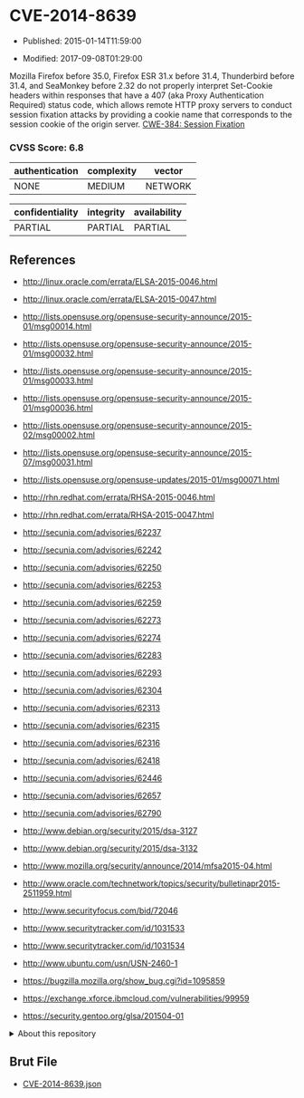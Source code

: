 # CVE-2014-8639

- Published: 2015-01-14T11:59:00

- Modified: 2017-09-08T01:29:00

Mozilla Firefox before 35.0, Firefox ESR 31.x before 31.4, Thunderbird before 31.4, and SeaMonkey before 2.32 do not properly interpret Set-Cookie headers within responses that have a 407 (aka Proxy Authentication Required) status code, which allows remote HTTP proxy servers to conduct session fixation attacks by providing a cookie name that corresponds to the session cookie of the origin server. <a href="http://cwe.mitre.org/data/definitions/384.html" target="_blank">CWE-384: Session Fixation</a>

### CVSS Score: **6.8**

| authentication | complexity | vector |
| --- | --- | --- |
| NONE | MEDIUM | NETWORK |

| confidentiality | integrity | availability |
| --- | --- | --- |
| PARTIAL | PARTIAL | PARTIAL |

## References

* http://linux.oracle.com/errata/ELSA-2015-0046.html

* http://linux.oracle.com/errata/ELSA-2015-0047.html

* http://lists.opensuse.org/opensuse-security-announce/2015-01/msg00014.html

* http://lists.opensuse.org/opensuse-security-announce/2015-01/msg00032.html

* http://lists.opensuse.org/opensuse-security-announce/2015-01/msg00033.html

* http://lists.opensuse.org/opensuse-security-announce/2015-01/msg00036.html

* http://lists.opensuse.org/opensuse-security-announce/2015-02/msg00002.html

* http://lists.opensuse.org/opensuse-security-announce/2015-07/msg00031.html

* http://lists.opensuse.org/opensuse-updates/2015-01/msg00071.html

* http://rhn.redhat.com/errata/RHSA-2015-0046.html

* http://rhn.redhat.com/errata/RHSA-2015-0047.html

* http://secunia.com/advisories/62237

* http://secunia.com/advisories/62242

* http://secunia.com/advisories/62250

* http://secunia.com/advisories/62253

* http://secunia.com/advisories/62259

* http://secunia.com/advisories/62273

* http://secunia.com/advisories/62274

* http://secunia.com/advisories/62283

* http://secunia.com/advisories/62293

* http://secunia.com/advisories/62304

* http://secunia.com/advisories/62313

* http://secunia.com/advisories/62315

* http://secunia.com/advisories/62316

* http://secunia.com/advisories/62418

* http://secunia.com/advisories/62446

* http://secunia.com/advisories/62657

* http://secunia.com/advisories/62790

* http://www.debian.org/security/2015/dsa-3127

* http://www.debian.org/security/2015/dsa-3132

* http://www.mozilla.org/security/announce/2014/mfsa2015-04.html

* http://www.oracle.com/technetwork/topics/security/bulletinapr2015-2511959.html

* http://www.securityfocus.com/bid/72046

* http://www.securitytracker.com/id/1031533

* http://www.securitytracker.com/id/1031534

* http://www.ubuntu.com/usn/USN-2460-1

* https://bugzilla.mozilla.org/show_bug.cgi?id=1095859

* https://exchange.xforce.ibmcloud.com/vulnerabilities/99959

* https://security.gentoo.org/glsa/201504-01

<details>
<summary>About this repository</summary> 

  This repository is part of the project [Live Hack CVE](https://github.com/Live-Hack-CVE). Main website can be found [www.live-hack.org](https://www.live-hack.org) 
  
  Made by [Sn0wAlice](https://github.com/Sn0wAlice) for the people that care about security and need to have a feed of the latest CVEs. Hope you enjoy it, don't forget to star the repo and follow me on [Twitter](https://twitter.com/Sn0wAlice) and [Github](https://github.com/Sn0wAlice). And that is my [personnal website](https://www.alice-snow.me/)

  - [Home Page](https://github.com/Live-Hack-CVE)
  - [Framework](https://github.com/Live-Hack-CVE/cve-framework)
  - [CVE database](https://github.com/Live-Hack-CVE/full_database)
  - [Changelog](https://github.com/Live-Hack-CVE/Changelog)
</details>

## Brut File

* [CVE-2014-8639.json](https://raw.githubusercontent.com/Live-Hack-CVE/full_database/main/cves/2014/CVE-2014-8639.json)

